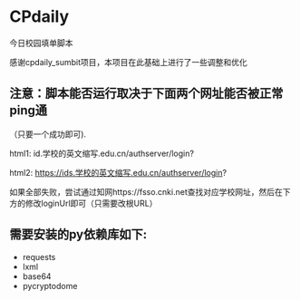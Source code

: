 # CPdaily

今日校园填单脚本 

感谢cpdaily_sumbit项目，本项目在此基础上进行了一些调整和优化



## 注意：脚本能否运行取决于下面两个网址能否被正常ping通

（只要一个成功即可).

html1: id.学校的英文缩写.edu.cn/authserver/login?

html2: https://ids.学校的英文缩写.edu.cn/authserver/login?

如果全部失败，尝试通过知网https://fsso.cnki.net查找对应学校网址，然后在下方的修改loginUrl即可（只需要改根URL）  


## 需要安装的py依赖库如下:

- requests
- lxml
- base64
- pycryptodome

   
